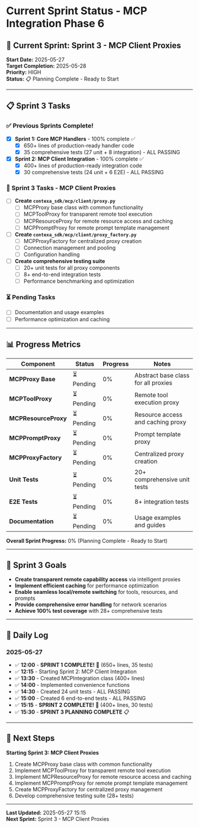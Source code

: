 # Current Sprint Status - MCP Integration Phase 6

## 🎯 Current Sprint: Sprint 3 - MCP Client Proxies
**Start Date:** 2025-05-27  
**Target Completion:** 2025-05-28  
**Priority:** HIGH  
**Status:** 📋 Planning Complete - Ready to Start

---

## 📋 Sprint 3 Tasks

### ✅ Previous Sprints Complete!
- [x] **Sprint 1: Core MCP Handlers** - 100% complete ✅
  - [x] 650+ lines of production-ready handler code
  - [x] 35 comprehensive tests (27 unit + 8 integration) - ALL PASSING
- [x] **Sprint 2: MCP Client Integration** - 100% complete ✅
  - [x] 400+ lines of production-ready integration code
  - [x] 30 comprehensive tests (24 unit + 6 E2E) - ALL PASSING

### 🎯 Sprint 3 Tasks - MCP Client Proxies
- [ ] **Create `contexa_sdk/mcp/client/proxy.py`**
  - [ ] MCPProxy base class with common functionality
  - [ ] MCPToolProxy for transparent remote tool execution
  - [ ] MCPResourceProxy for remote resource access and caching
  - [ ] MCPPromptProxy for remote prompt template management
- [ ] **Create `contexa_sdk/mcp/client/proxy_factory.py`**
  - [ ] MCPProxyFactory for centralized proxy creation
  - [ ] Connection management and pooling
  - [ ] Configuration handling
- [ ] **Create comprehensive testing suite**
  - [ ] 20+ unit tests for all proxy components
  - [ ] 8+ end-to-end integration tests
  - [ ] Performance benchmarking and optimization

### ⏳ Pending Tasks
- [ ] Documentation and usage examples
- [ ] Performance optimization and caching

---

## 📊 Progress Metrics

| Component | Status | Progress | Notes |
|-----------|--------|----------|-------|
| **MCPProxy Base** | ⏳ Pending | 0% | Abstract base class for all proxies |
| **MCPToolProxy** | ⏳ Pending | 0% | Remote tool execution proxy |
| **MCPResourceProxy** | ⏳ Pending | 0% | Resource access and caching proxy |
| **MCPPromptProxy** | ⏳ Pending | 0% | Prompt template proxy |
| **MCPProxyFactory** | ⏳ Pending | 0% | Centralized proxy creation |
| **Unit Tests** | ⏳ Pending | 0% | 20+ comprehensive unit tests |
| **E2E Tests** | ⏳ Pending | 0% | 8+ integration tests |
| **Documentation** | ⏳ Pending | 0% | Usage examples and guides |

**Overall Sprint Progress:** 0% (Planning Complete - Ready to Start)

---

## 🎯 Sprint 3 Goals
- **Create transparent remote capability access** via intelligent proxies
- **Implement efficient caching** for performance optimization
- **Enable seamless local/remote switching** for tools, resources, and prompts
- **Provide comprehensive error handling** for network scenarios
- **Achieve 100% test coverage** with 28+ comprehensive tests

---

## 📝 Daily Log

### 2025-05-27
- ✅ **12:00** - **SPRINT 1 COMPLETE!** 🎉 (650+ lines, 35 tests)
- ✅ **12:15** - Starting Sprint 2: MCP Client Integration
- ✅ **13:30** - Created MCPIntegration class (400+ lines)
- ✅ **14:00** - Implemented convenience functions
- ✅ **14:30** - Created 24 unit tests - ALL PASSING
- ✅ **15:00** - Created 6 end-to-end tests - ALL PASSING
- ✅ **15:15** - **SPRINT 2 COMPLETE!** 🎉 (400+ lines, 30 tests)
- ✅ **15:30** - **SPRINT 3 PLANNING COMPLETE** 📋

---

## 🔄 Next Steps
**Starting Sprint 3: MCP Client Proxies**
1. Create MCPProxy base class with common functionality
2. Implement MCPToolProxy for transparent remote tool execution
3. Implement MCPResourceProxy for remote resource access and caching
4. Implement MCPPromptProxy for remote prompt template management
5. Create MCPProxyFactory for centralized proxy management
6. Develop comprehensive testing suite (28+ tests)

---

**Last Updated:** 2025-05-27 15:15  
**Next Sprint:** Sprint 3 - MCP Client Proxies 